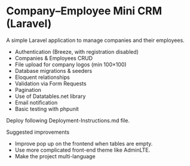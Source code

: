 # Company–Employee Mini CRM (Laravel)

A simple Laravel application to manage companies and their employees.

* Authentication (Breeze, with registration disabled)
* Companies & Employees CRUD
* File upload for company logos (min 100×100)
* Database migrations & seeders
* Eloquent relationships
* Validation via Form Requests
* Pagination
* Use of Datatables.net library
* Email notification
* Basic testing with phpunit

Deploy following Deployment-Instructions.md file.



Suggested improvements

* Improve pop up on the frontend when tables are empty.
* Use more complicated front-end theme like AdminLTE.
* Make the project multi-language
